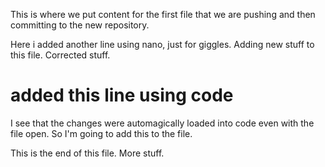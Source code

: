 This is where we put content for the first file that we are pushing and then committing to the new repository.

Here i added another line using nano, just for giggles.
Adding new stuff to this file. Corrected stuff.

# added this line using code
I see that the changes were automagically loaded into code even with the file open. So I'm going to add this to the file.

This is the end of this file.
More stuff.
